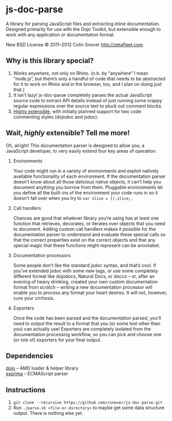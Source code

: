 js-doc-parse
============

A library for parsing JavaScript files and extracting inline documentation. Designed primarily for use with the Dojo
Toolkit, but extensible enough to work with any application or documentation format.

New BSD License © 2011–2012 Colin Snover <http://zetafleet.com>.

Why is this library special?
----------------------------

1. Works anywhere, not only on Rhino. (n.b. by “anywhere” I mean “node.js”, but there’s only a handful of code that
   needs to be abstracted for it to work on Rhino and in the browser, too, and I plan on doing just that.)
2. It isn’t lazy! js-doc-parse completely parses the actual JavaScript source code to extract API details instead of
   just running some crappy regular expressions over the source text to pluck out comment blocks.
3. [Highly extensible](https://github.com/csnover/js-doc-parse/blob/master/config.js), with initially planned support
   for two code commenting styles (dojodoc and jsdoc).

Wait, _highly_ extensible? Tell me more!
----------------------------------------

Oh, alright! This documentation parser is designed to allow you, a JavaScript developer, to very easily extend four key
areas of operation:

1. Environments

   Your code might run in a variety of environments and exploit natively available functionality of each environment.
   If the documentation parser doesn’t know about all those delicious native objects, it can’t help you document
   anything you borrow from them. Pluggable environments let you define all the built-ins of the environment your code
   runs in so it doesn’t fall over when you try to `var slice = [].slice;`.

2. Call handlers

   Chances are good that whatever library you’re using has at least one function that retrieves, decorates, or iterates
   over objects that you need to document. Adding custom call handlers makes it possible for the documentation parser
   to understand and evaluate these special calls so that the correct properties exist on the correct objects and that
   any special magic that these functions might represent can be annotated.

3. Documentation processors

   Some people don’t like the standard jsdoc syntax, and that’s cool. If you’ve extended jsdoc with some new tags, or
   use some completely different format like dojodocs, Natural Docs, or docco – or, after an evening of heavy drinking,
   created your own custom documentation format from scratch – writing a new documentation processor will enable you
   to process any format your heart desires. It will not, however, cure your cirrhosis.

4. Exporters

   Once the code has been parsed and the documentation parsed, you’ll need to output the result to a format that you
   (or some tool other than you) can actually use! Exporters are completely isolated from the documentation processing
   workflow, so you can pick and choose one (or lots of) exporters for your final output.

Dependencies
------------

[dojo](https://github.com/dojo/dojo) – AMD loader & helper library  
[esprima](https://github.com/ariya/esprima) – ECMAScript parser

Instructions
------------

1. `git clone --recursive https://github.com/csnover/js-doc-parse.git`
2. Run `./parse.sh <file-or-directory>` to maybe get some data structure output. There is nothing else yet.
